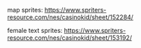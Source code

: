 
map sprites:
https://www.spriters-resource.com/nes/casinokid/sheet/152284/

female text sprites:
https://www.spriters-resource.com/nes/casinokid/sheet/153192/


